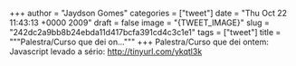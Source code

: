 
+++
author = "Jaydson Gomes"
categories = ["tweet"]
date = "Thu Oct 22 11:43:13 +0000 2009"
draft = false
image = "{TWEET_IMAGE}"
slug = "242dc2a9bb8b24ebda11d417bcfa391cd4c3c1e1"
tags = ["tweet"]
title = """Palestra/Curso que dei on..."""
+++
Palestra/Curso que dei ontem: Javascript levado a sério: http://tinyurl.com/ykqtl3k

